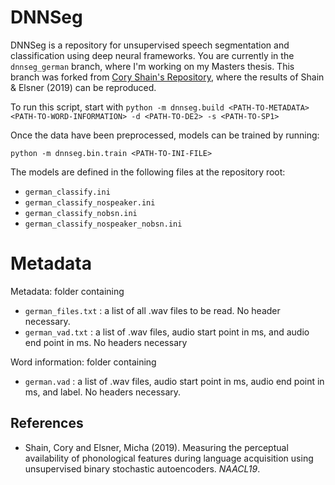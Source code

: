 # DNNSeg

DNNSeg is a repository for unsupervised speech segmentation and classification using deep neural frameworks.
You are currently in the `dnnseg_german` branch, where I'm working on my Masters thesis. 
This branch was forked from [Cory Shain's Repository](https://github.com/coryshain/dnnseg/tree/NAACL19), where the results of Shain & Elsner (2019) can be reproduced.

To run this script, start with
`python -m dnnseg.build <PATH-TO-METADATA> <PATH-TO-WORD-INFORMATION> -d <PATH-TO-DE2> -s <PATH-TO-SP1>`

Once the data have been preprocessed, models can be trained by running:

`python -m dnnseg.bin.train <PATH-TO-INI-FILE>`

The models are defined in the following files at the repository root:

  - `german_classify.ini`
  - `german_classify_nospeaker.ini`
  - `german_classify_nobsn.ini`
  - `german_classify_nospeaker_nobsn.ini`

# Metadata

Metadata: folder containing
- `german_files.txt` : a list of all .wav files to be read. No header necessary.
- `german_vad.txt` : a list of .wav files, audio start point in ms, and audio end point in ms. No headers necessary

Word information: folder containing
- `german.vad` : a list of .wav files, audio start point in ms, audio end point in ms, and label. No headers necessary.

## References

* Shain, Cory and Elsner, Micha (2019). Measuring the perceptual availability of phonological features during language
  acquisition using unsupervised binary stochastic autoencoders. _NAACL19_.
